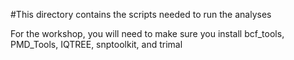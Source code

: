 #This directory contains the scripts needed to run the analyses

For the workshop, you will need to make sure you install bcf_tools, PMD_Tools, IQTREE, snptoolkit, and trimal
